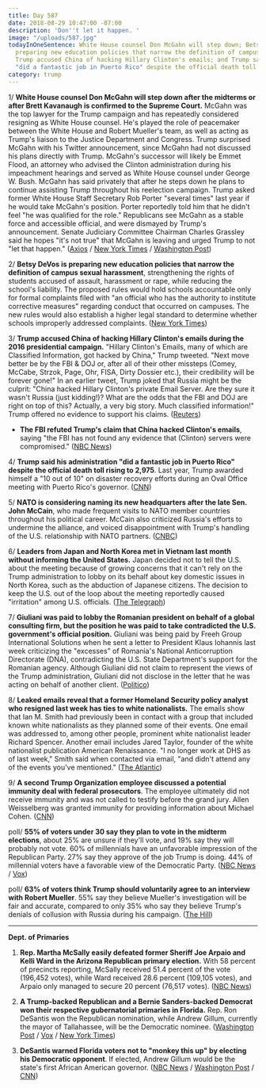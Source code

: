 ```yaml
---
title: Day 587
date: 2018-08-29 10:47:00 -07:00
description: 'Don''t let it happen. '
image: "/uploads/587.jpg"
todayInOneSentence: White House counsel Don McGahn will step down; Betsy DeVos is
  preparing new education policies that narrow the definition of campus sexual harassment;
  Trump accused China of hacking Hillary Clinton's emails; and Trump said his administration
  "did a fantastic job in Puerto Rico" despite the official death toll rising to 2,975.
category: trump
---
```


1/ **White House counsel Don McGahn will step down after the midterms or after Brett Kavanaugh is confirmed to the Supreme Court.** McGahn was the top lawyer for the Trump campaign and has repeatedly considered resigning as White House counsel. He's played the role of peacemaker between the White House and Robert Mueller's team, as well as acting as Trump's liaison to the Justice Department and Congress. Trump surprised McGahn with his Twitter announcement, since McGahn had not discussed his plans directly with Trump. McGahn's successor will likely be Emmet Flood, an attorney who advised the Clinton administration during his impeachment hearings and served as White House counsel under George W. Bush. McGahn has said privately that after he steps down he plans to continue assisting Trump throughout his reelection campaign. Trump asked former White House Staff Secretary Rob Porter "several times" last year if he would take McGahn's position. Porter reportedly told him that he didn't feel "he was qualified for the role." Republicans see McGahn as a stable force and accessible official, and were dismayed by Trump's announcement. Senate Judiciary Committee Chairman Charles Grassley said he hopes "it's not true" that McGahn is leaving and urged Trump to not "let that happen." ([Axios](https://www.axios.com/don-mcgahn-white-house-counsel-departure-emmet-flood-b4aeedcd-ac15-4502-995a-1e972ffa530e.html) / [New York Times](https://www.nytimes.com/2018/08/29/us/politics/don-mcgahn-white-house-counsel-trump.html) / [Washington Post](https://www.washingtonpost.com/politics/trump-says-white-house-counsel-donald-mcgahn-will-leave-his-job-in-the-fall/2018/08/29/f56828be-ab98-11e8-a8d7-0f63ab8b1370_story.html))

2/ **Betsy DeVos is preparing new education policies that narrow the definition of campus sexual harassment**, strengthening the rights of students accused of assault, harassment or rape, while reducing the school's liability. The proposed rules would hold schools accountable only for formal complaints filed with "an official who has the authority to institute corrective measures" regarding conduct that occurred on campuses. The new rules would also establish a higher legal standard to determine whether schools improperly addressed complaints. ([New York Times](https://www.nytimes.com/2018/08/29/us/politics/devos-campus-sexual-assault.html))

3/ **Trump accused China of hacking Hillary Clinton's emails during the 2016 presidential campaign.** "Hillary Clinton's Emails, many of which are Classified Information, got hacked by China," Trump tweeted. "Next move better be by the FBI & DOJ or, after all of their other missteps (Comey, McCabe, Strzok, Page, Ohr, FISA, Dirty Dossier etc.), their credibility will be forever gone!" In an earlier tweet, Trump joked that Russia might be the culprit: "China hacked Hillary Clinton's private Email Server. Are they sure it wasn't Russia (just kidding!)? What are the odds that the FBI and DOJ are right on top of this? Actually, a very big story. Much classified information!" Trump offered no evidence to support his claims. ([Reuters](https://www.reuters.com/article/us-usa-trump/trump-blames-china-for-hacking-of-clinton-emails-offers-no-evidence-idUSKCN1LE0BS))

* **The FBI refuted Trump's claim that China hacked Clinton's emails**, saying "the FBI has not found any evidence that (Clinton) servers were compromised." ([NBC News](https://www.nbcnews.com/politics/donald-trump/fbi-rebuts-trump-tweet-about-china-hacking-clinton-s-email-n904811))

4/ **Trump said his administration "did a fantastic job in Puerto Rico" despite the official death toll rising to 2,975**. Last year, Trump awarded himself a "10 out of 10" on disaster recovery efforts during an Oval Office meeting with Puerto Rico's governor. ([CNN](https://www.cnn.com/2018/08/29/politics/trump-puerto-rico-fantastic/index.html))

5/ **NATO is considering naming its new headquarters after the late Sen. John McCain**, who made frequent visits to NATO member countries throughout his political career. McCain also criticized Russia's efforts to undermine the alliance, and voiced disappointment with Trump's handling of the U.S. relationship with NATO partners. ([CNBC](https://www.cnbc.com/2018/08/29/nato-considers-naming-headquarters-after-sen-john-mccain.html))

6/ **Leaders from Japan and North Korea met in Vietnam last month without informing the United States.** Japan decided not to tell the U.S. about the meeting because of growing concerns that it can't rely on the Trump administration to lobby on its behalf about key domestic issues in North Korea, such as the abduction of Japanese citizens. The decision to keep the U.S. out of the loop about the meeting reportedly caused "irritation" among U.S. officials. ([The Telegraph](https://www.telegraph.co.uk/news/2018/08/29/japan-north-korea-held-secret-meeting-abe-loses-trust-trump/))

7/ **Giuliani was paid to lobby the Romanian president on behalf of a global consulting firm, but the position he was paid to take contradicted the U.S. government's official position.** Giuliani was being paid by Freeh Group International Solutions when he sent a letter to President Klaus Iohannis last week criticizing the "excesses" of Romania's National Anticorruption Directorate (DNA), contradicting the U.S. State Department's support for the Romanian agency. Although Giuliani did not claim to represent the views of the Trump administration, Giuliani did not disclose in the letter that he was acting on behalf of another client. ([Politico](https://www.politico.eu/article/rudy-giuliani-trump-lawyer-paid-to-criticize-romanian-anti-corruption-drive-klaus-iohannis/))

8/ **Leaked emails reveal that a former Homeland Security policy analyst who resigned last week has ties to white nationalists.** The emails show that Ian M. Smith had previously been in contact with a group that included known white nationalists as they planned some of their events. One email was addressed to, among other people, prominent white nationalist leader Richard Spencer. Another email includes Jared Taylor, founder of the white nationalist publication American Renaissance. "I no longer work at DHS as of last week," Smith said when contacted via email, "and didn't attend any of the events you've mentioned." ([The Atlantic](https://www.theatlantic.com/politics/archive/2018/08/emails-link-former-dhs-policy-analyst-to-white-nationalists/568843/))

9/ **A second Trump Organization employee discussed a potential immunity deal with federal prosecutors**. The employee ultimately did not receive immunity and was not called to testify before the grand jury. Allen Weisselberg was granted immunity for providing information about Michael Cohen. ([CNN](https://www.cnn.com/2018/08/29/politics/trump-organization-employee-immunity-deal/index.html))

poll/ **55% of voters under 30 say they plan to vote in the midterm elections**, about 25% are unsure if they'll vote, and 19% say they will probably not vote. 60% of millennials have an unfavorable impression of the Republican Party. 27% say they approve of the job Trump is doing. 44% of millennial voters have a favorable view of the Democratic Party. ([NBC News](https://www.nbcnews.com/politics/politics-news/poll-millennials-disillusioned-about-midterm-elections-n904436) / [Vox](https://www.vox.com/2018/8/29/17795718/poll-millennial-young-vote-2018-midterms))

poll/ **63% of voters think Trump should voluntarily agree to an interview with Robert Mueller**. 55% say they believe Mueller's investigation will be fair and accurate, compared to only 35% who say they believe Trump's denials of collusion with Russia during his campaign. ([The Hill](http://thehill.com/homenews/administration/404238-poll-nearly-two-thirds-say-trump-should-voluntarily-talk-to-mueller))

---

**Dept. of Primaries**

1. **Rep. Martha McSally easily defeated former Sheriff Joe Arpaio and Kelli Ward in the Arizona Republican primary election.** With 58 percent of precincts reporting, McSally received 51.4 percent of the vote (196,452 votes), while Ward received 28.6 percent (109,105 votes), and Arpaio only managed to secure 20 percent (76,517 votes). ([NBC News](https://www.nbcnews.com/politics/elections/arizona-senate-republican-primary-election-results-n904601))

2. **A Trump-backed Republican and a Bernie Sanders-backed Democrat won their respective gubernatorial primaries in Florida.** Rep. Ron DeSantis won the Republican nomination, while Andrew Gillum, currently the mayor of Tallahassee, will be the Democratic nominee. ([Washington Post](https://www.washingtonpost.com/powerpost/primary-elections-florida-arizona-oklahoma-runoff/2018/08/27/8157403c-a9f3-11e8-8a0c-70b618c98d3c_story.html?utm_term=.0d135df4f30c) / [Vox](https://www.vox.com/policy-and-politics/2018/8/28/17793198/florida-primary-results-andrew-gillum-governor) / [New York Times](https://www.nytimes.com/2018/08/28/us/politics/florida-arizona-election-results.html))

3. **DeSantis warned Florida voters not to "monkey this up" by electing his Democratic opponent**. If elected, Andrew Gillum would be the state's first African American governor. ([NBC News](https://www.nbcnews.com/politics/politics-news/desantis-under-fire-saying-florida-should-t-monkey-electing-gillum-n904746) / [Washington Post](https://www.washingtonpost.com/powerpost/desantis-says-florida-voters-would-monkey-this-up-if-they-elect-gillum-as-governor/2018/08/29/e4cbc5c6-ab96-11e8-8a0c-70b618c98d3c_story.html) / [CNN](https://www.cnn.com/2018/08/29/politics/ron-desantis-andrew-gillum-attack/index.html))